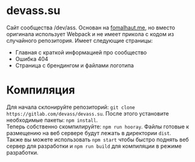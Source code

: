 # devass.su
Сайт сообщества /dev/ass. Основан на [fomalhaut.me](https://gitlab.com/UnicornFreedom/fomalhaut.me), но вместо оригинала использует Webpack и не имеет прикола с кодом из случайного репозитория.
Имеет следующие страницы:
- Главная с краткой информацией про сообщество
- Ошибка 404
- Страница с брендингом и файлами логотипа

# Компиляция
Для начала склонируйте репозиторий: `git clone https://gitlab.com/devass/devass.su`. После этого установите необходимые пакеты: `npm install`.  
Теперь собственно скомпилируйте: `npm run hooray`. Файлы готовые к размещению на веб сервере будут лежать в директории `dist`.  
Также вы можете использовать `npm start` чтобы быстро поднять веб сервер для разработки и `npm run build` для компиляции в режиме разработки.